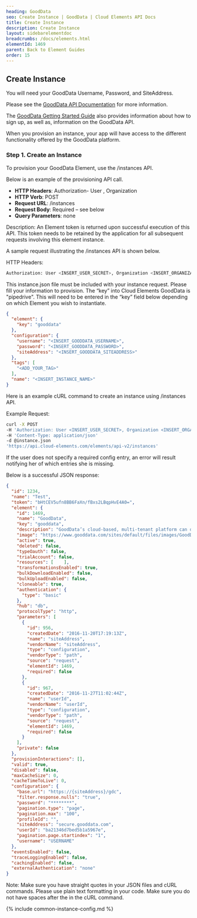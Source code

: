 ```yaml
---
heading: GoodData
seo: Create Instance | GoodData | Cloud Elements API Docs
title: Create Instance
description: Create Instance
layout: sidebarelementdoc
breadcrumbs: /docs/elements.html
elementId: 1469
parent: Back to Element Guides
order: 15
---
```


## Create Instance

You will need your GoodData Username, Password, and SiteAddress.

Please see the [GoodData API Documentation](https://developer.gooddata.com/api#/introduction/) for more information.

The [GoodData Getting Started Guide](https://developer.gooddata.com/getting-started) also provides information about how to sign up, as well as, information on the GoodData API.

When you provision an instance, your app will have access to the different functionality offered by the GoodData platform.

### Step 1. Create an Instance

To provision your GoodData Element, use the /instances API.

Below is an example of the provisioning API call.

* __HTTP Headers__: Authorization- User <user secret>, Organization <organization secret>
* __HTTP Verb__: POST
* __Request URL__: /instances
* __Request Body__: Required – see below
* __Query Parameters__: none

Description: An Element token is returned upon successful execution of this API. This token needs to be retained by the application for all subsequent requests involving this element instance.

A sample request illustrating the /instances API is shown below.

HTTP Headers:

```bash
Authorization: User <INSERT_USER_SECRET>, Organization <INSERT_ORGANIZATION_SECRET>

```
This instance.json file must be included with your instance request.  Please fill your information to provision.  The “key” into Cloud Elements GoodData is "pipedrive".  This will need to be entered in the “key” field below depending on which Element you wish to instantiate.

```json
{
  "element": {
    "key": "gooddata"
  },
  "configuration": {
    "username": "<INSERT_GOODDATA_USERNAME>",
    "password": "<INSERT_GOODDATA_PASSWORD>",
    "siteAddress": "<INSERT_GOODDATA_SITEADDRESS>"
  },
  "tags": [
    "<ADD_YOUR_TAG>"
  ],
  "name": "<INSERT_INSTANCE_NAME>"
}
```

Here is an example cURL command to create an instance using /instances API.

Example Request:

```bash
curl -X POST
-H 'Authorization: User <INSERT_USER_SECRET>, Organization <INSERT_ORGANIZATION_SECRET>'
-H 'Content-Type: application/json'
-d @instance.json
'https://api.cloud-elements.com/elements/api-v2/instances'
```

If the user does not specify a required config entry, an error will result notifying her of which entries she is missing.

Below is a successful JSON response:

```json
{
  "id": 1234,
  "name": "Test",
  "token": "bHtCEV5ufn8BB6FaXn/fBxs2LBqpHvE4A0=",
  "element": {
    "id": 1469,
    "name": "GoodData",
    "key": "gooddata",
    "description": "GoodData’s cloud-based, multi-tenant platform can deliver reports on data from various sources, while allowing users to carry out ad-hoc analysis to answer pressing business questions.",
    "image": "https://www.gooddata.com/sites/default/files/images/GoodData_Vertical_Black.png",
    "active": true,
    "deleted": false,
    "typeOauth": false,
    "trialAccount": false,
    "resources": [    ],
    "transformationsEnabled": true,
    "bulkDownloadEnabled": false,
    "bulkUploadEnabled": false,
    "cloneable": true,
    "authentication": {
      "type": "basic"
    },
    "hub": "db",
    "protocolType": "http",
    "parameters": [
      {
        "id": 956,
        "createdDate": "2016-11-20T17:19:13Z",
        "name": "siteAddress",
        "vendorName": "siteAddress",
        "type": "configuration",
        "vendorType": "path",
        "source": "request",
        "elementId": 1469,
        "required": false
      },
      {
        "id": 967,
        "createdDate": "2016-11-27T11:02:44Z",
        "name": "userId",
        "vendorName": "userId",
        "type": "configuration",
        "vendorType": "path",
        "source": "request",
        "elementId": 1469,
        "required": false
      }
    ],
    "private": false
  },
  "provisionInteractions": [],
  "valid": true,
  "disabled": false,
  "maxCacheSize": 0,
  "cacheTimeToLive": 0,
  "configuration": {
    "base.url": "https://{siteAddress}/gdc",
    "filter.response.nulls": "true",
    "password": "********",
    "pagination.type": "page",
    "pagination.max": "100",
    "profileId": "",
    "siteAddress": "secure.gooddata.com",
    "userId": "ba21346d7bed5b1a5967e",
    "pagination.page.startindex": "1",
    "username": "USERNAME"
  },
  "eventsEnabled": false,
  "traceLoggingEnabled": false,
  "cachingEnabled": false,
  "externalAuthentication": "none"
}
```

Note:  Make sure you have straight quotes in your JSON files and cURL commands.  Please use plain text formatting in your code.  Make sure you do not have spaces after the in the cURL command.

{% include common-instance-config.md %}
